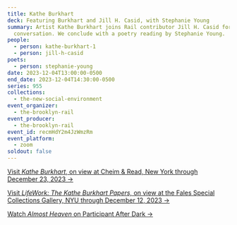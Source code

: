 ```yaml
---
title: Kathe Burkhart
deck: Featuring Burkhart and Jill H. Casid, with Stephanie Young
summary: Artist Kathe Burkhart joins Rail contributor Jill H. Casid for a
  conversation. We conclude with a poetry reading by Stephanie Young.
people:
  - person: kathe-burkhart-1
  - person: jill-h-casid
poets:
  - person: stephanie-young
date: 2023-12-04T13:00:00-0500
end_date: 2023-12-04T14:30:00-0500
series: 955
collections:
  - the-new-social-environment
event_organizer:
  - the-brooklyn-rail
event_producer:
  - the-brooklyn-rail
event_id: recmHdY2m4JzWmzRm
event_platform:
  - zoom
soldout: false
---
```

[V﻿isit *Kathe Burkhart*, on view at Cheim & Read, New York through December 23, 2023 →](https://www.cheimread.com/exhibitions/kathe-burkhart_1)

[V﻿isit *LifeWork: The Kathe Burkhart Papers,* on view at the Fales Special Collections Gallery, NYU through December 12, 2023 →](https://www.nyu.edu/about/news-publications/news/2023/september/nyu-special-collections-presents-exhibition-on-feminist-artist-a.html)

[W﻿atch *Almost Heaven* on Participant After Dark →](https://participantafterdark.art/Almost-Heaven-Video-Premiere)